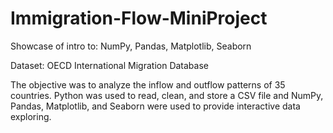 # Immigration-Flow-MiniProject
Showcase of intro to: NumPy, Pandas, Matplotlib, Seaborn


Dataset: OECD International Migration Database

The objective was to analyze the inflow and outflow patterns of 35 countries.
Python was used to read, clean, and store a CSV file and NumPy, Pandas, Matplotlib, and Seaborn were used to provide interactive data exploring.
